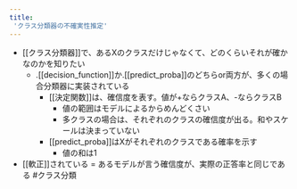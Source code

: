```yaml
---
title:
 'クラス分類器の不確実性推定'
---
```


- [[クラス分類器]]で、あるXのクラスだけじゃなくて、どのくらいそれが確かなのかを知りたい
    - .[[decision_function]]か.[[predict_proba]]のどちらor両方が、多くの場合分類器に実装されている
        - [[決定関数]]は、確信度を表す。値が+ならクラスA、-ならクラスB
            - 値の範囲はモデルによるからめんどくさい
            - 多クラスの場合は、それぞれのクラスの確信度が出る。和やスケールは決まっていない
        - [[predict_proba]]はXがそれぞれのクラスである確率を示す
            - 値の和は1
- [[軟正]]されている = あるモデルが言う確信度が、実際の正答率と同じである
#クラス分類
